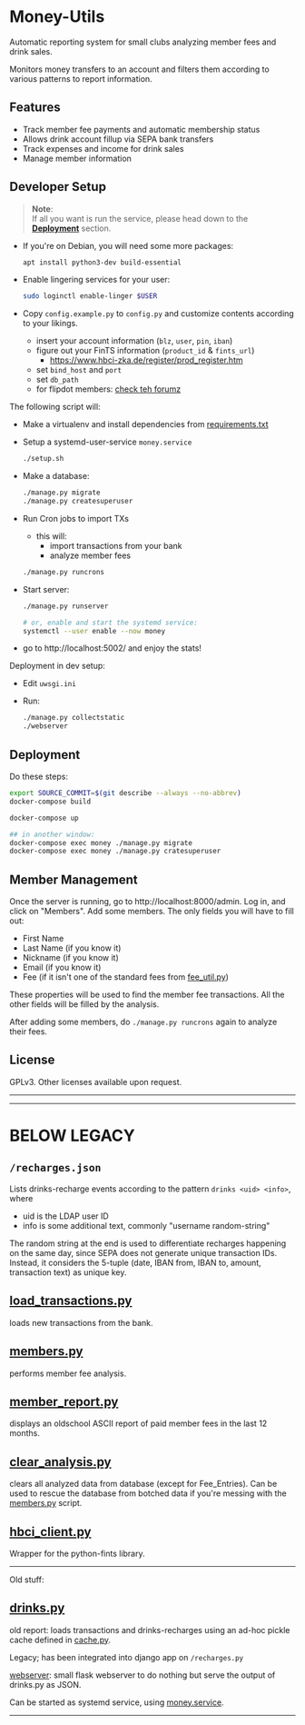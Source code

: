 # Money-Utils

Automatic reporting system for small clubs analyzing member fees and drink sales.

Monitors money transfers to an account and filters them according to various patterns to report information.

## Features

- Track member fee payments and automatic membership status
- Allows drink account fillup via SEPA bank transfers
- Track expenses and income for drink sales
- Manage member information

## Developer Setup

> **Note**:  
> If all you want is run the service, please head down to the
> **[Deployment](#deployment)** section.

- If you're on Debian, you will need some more packages:

  ```bash
  apt install python3-dev build-essential
  ```

- Enable lingering services for your user:

  ```bash
  sudo loginctl enable-linger $USER
  ```

- Copy `config.example.py` to `config.py` and customize contents according to your likings.
  - insert your account information (`blz`, `user`, `pin`, `iban`)
  - figure out your FinTS information (`product_id` & `fints_url`)
    - https://www.hbci-zka.de/register/prod_register.htm
  - set `bind_host` and `port`
  - set `db_path`
  - for flipdot members: [check teh forumz](TODO)

The following script will:

- Make a virtualenv and install dependencies from [requirements.txt](requirements.txt)
- Setup a systemd-user-service `money.service`

  ```bash
  ./setup.sh
  ```

- Make a database:

  ```bash
  ./manage.py migrate
  ./manage.py createsuperuser
  ```

- Run Cron jobs to import TXs
  - this will:
    - import transactions from your bank
    - analyze member fees

  ```bash
  ./manage.py runcrons
  ```

- Start server:

  ```bash
  ./manage.py runserver

  # or, enable and start the systemd service:
  systemctl --user enable --now money
  ```

- go to http://localhost:5002/ and enjoy the stats!

Deployment in dev setup:

- Edit `uwsgi.ini`

- Run:

  ```bash
  ./manage.py collectstatic
  ./webserver
  ```

## Deployment

Do these steps:

```bash
export SOURCE_COMMIT=$(git describe --always --no-abbrev)
docker-compose build

docker-compose up

## in another window:
docker-compose exec money ./manage.py migrate
docker-compose exec money ./manage.py cratesuperuser
```

## Member Management

Once the server is running, go to http://localhost:8000/admin.
Log in, and click on "Members".
Add some members. The only fields you will have to fill out:

- First Name
- Last Name (if you know it)
- Nickname (if you know it)
- Email (if you know it)
- Fee (if it isn't one of the standard fees from [fee_util.py](schema/fee_util.py))

These properties will be used to find the member fee transactions.
All the other fields will be filled by the analysis.

After adding some members, do `./manage.py runcrons` again to analyze their fees.

## License

GPLv3. Other licenses available upon request.

---
---

# BELOW LEGACY

## `/recharges.json`
Lists drinks-recharge events according to the pattern `drinks <uid> <info>`, where
- uid is the LDAP user ID
- info is some additional text, commonly "username random-string"

The random string at the end is used to differentiate recharges happening on the same day, since SEPA does not generate unique transaction IDs.
Instead, it considers the 5-tuple (date, IBAN from, IBAN to, amount, transaction text) as unique key.

## [load_transactions.py](load_transactions.py)

loads new transactions from the bank.

## [members.py](members.py)

performs member fee analysis.

## [member_report.py](member_report.py)

displays an oldschool ASCII report of paid member fees in the last 12 months.

## [clear_analysis.py](clear_analysis.py)

clears all analyzed data from database (except for Fee_Entries).
Can be used to rescue the database from botched data if you're messing with the [members.py](members.py) script.

## [hbci_client.py](hbci_client.py)

Wrapper for the python-fints library.


---
Old stuff:

## [drinks.py](drinks.py)

old report: loads transactions and drinks-recharges using an ad-hoc pickle cache defined in [cache.py](cache.py).

Legacy; has been integrated into django app on `/recharges.py`

[webserver](webserver): small flask webserver to do nothing but serve the output of drinks.py as JSON.

Can be started as systemd service, using [money.service](money.service).

---
